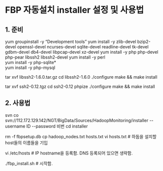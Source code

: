 
# FBP 자동설치 installer 설정 및 사용법 


## 1.  준비
yum groupinstall -y “Development tools”
yum install -y zlib-devel bzip2-devel openssl-devel ncurses-devel sqlite-devel readline-devel tk-devel gdbm-devel db4-devel libpcap-devel xz-devel
yum install -y php  php-devel php-pear libssh2 libssh2-devel
yum install -y perl  
yum install -y php-sqlite*  
yum install -y php-mysql


tar xvf libssh2-1.6.0.tar.gz
cd libssh2-1.6.0 
./configure
make && make install


tar xvf ssh2-0.12.tgz
cd ssh2-0.12
phpize
./configure
make && make install


## 2. 사용법
svn co  svn://112.172.129.142/NGT/BigData/Sources/HadoopMonitoring/installer  --username  ID  --password 비번
cd installer 

rm -f fbpsetup.db
cp hadoop_nodes.txt hosts.txt
vi hosts.txt  # 하둡을 설치할 host들의 이름들을 기입

vi /etc/hosts # IP  hostname을 등록함. DNS 등록되어 있으면 생략함.

./fbp_install.sh  # 시작함. 








